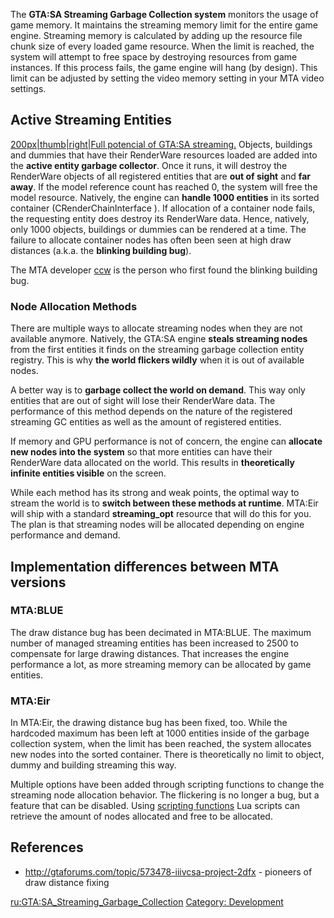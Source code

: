 The **GTA:SA Streaming Garbage Collection system** monitors the usage of game memory. It maintains the streaming memory limit for the entire game engine. Streaming memory is calculated by adding up the resource file chunk size of every loaded game resource. When the limit is reached, the system will attempt to free space by destroying resources from game instances. If this process fails, the game engine will hang (by design). This limit can be adjusted by setting the video memory setting in your MTA video settings.

Active Streaming Entities
-------------------------

[200px|thumb|right|Full potencial of GTA:SA streaming.](/docs/File:chillahad_farclip.png.md "wikilink") Objects, buildings and dummies that have their RenderWare resources loaded are added into the **active entity garbage collector**. Once it runs, it will destroy the RenderWare objects of all registered entities that are **out of sight** and **far away**. If the model reference count has reached 0, the system will free the model resource. Natively, the engine can **handle 1000 entities** in its sorted container (CRenderChainInterface <streamingChainInfo>). If allocation of a container node fails, the requesting entity does destroy its RenderWare data. Hence, natively, only 1000 objects, buildings or dummies can be rendered at a time. The failure to allocate container nodes has often been seen at high draw distances (a.k.a. the **blinking building bug**).

The MTA developer [ccw](/docs/user:ccw.md "wikilink") is the person who first found the blinking building bug.

### Node Allocation Methods

There are multiple ways to allocate streaming nodes when they are not available anymore. Natively, the GTA:SA engine **steals streaming nodes** from the first entities it finds on the streaming garbage collection entity registry. This is why **the world flickers wildly** when it is out of available nodes.

A better way is to **garbage collect the world on demand**. This way only entities that are out of sight will lose their RenderWare data. The performance of this method depends on the nature of the registered streaming GC entities as well as the amount of registered entities.

If memory and GPU performance is not of concern, the engine can **allocate new nodes into the system** so that more entities can have their RenderWare data allocated on the world. This results in **theoretically infinite entities visible** on the screen.

While each method has its strong and weak points, the optimal way to stream the world is to **switch between these methods at runtime**. MTA:Eir will ship with a standard **streaming\_opt** resource that will do this for you. The plan is that streaming nodes will be allocated depending on engine performance and demand.

Implementation differences between MTA versions
-----------------------------------------------

### MTA:BLUE

The draw distance bug has been decimated in MTA:BLUE. The maximum number of managed streaming entities has been increased to 2500 to compensate for large drawing distances. That increases the engine performance a lot, as more streaming memory can be allocated by game entities.

### MTA:Eir

In MTA:Eir, the drawing distance bug has been fixed, too. While the hardcoded maximum has been left at 1000 entities inside of the garbage collection system, when the limit has been reached, the system allocates new nodes into the sorted container. There is theoretically no limit to object, dummy and building streaming this way.

Multiple options have been added through scripting functions to change the streaming node allocation behavior. The flickering is no longer a bug, but a feature that can be disabled. Using [scripting functions](/docs/MTA:Eir/New_Scripting_Functions.md "wikilink") Lua scripts can retrieve the amount of nodes allocated and free to be allocated.

References
----------

-   <http://gtaforums.com/topic/573478-iiivcsa-project-2dfx> - pioneers of draw distance fixing

[ru:GTA:SA\_Streaming\_Garbage\_Collection](/docs/ru:GTA:SA_Streaming_Garbage_Collection.md "wikilink") [Category: Development](/Category:_Development.md "wikilink")
